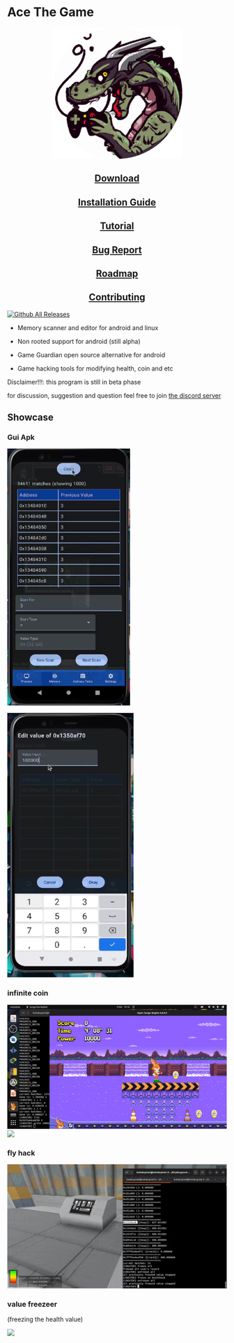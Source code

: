 # Ace The Game


<div align="center">
  <img width="300" height="300" src="./assets/icon.png">

  <h2><a href="https://github.com/KuhakuPixel/AceTheGame/releases/latest"> Download </a></h2>

  <h2><a href="./installation_guide.md"> Installation Guide </a></h2>

  <h2><a href="./tutorial.md"> Tutorial </a></h2>

  <h2><a href="https://github.com/KuhakuPixel/AceTheGame/issues"> Bug Report </a></h2>

  <h2><a href="https://github.com/KuhakuPixel/AceTheGame/releases/latest"> Roadmap </a></h2>
  <h2><a href="./contributing.md"> Contributing  </a></h2>

</div>

[![Github All Releases](https://img.shields.io/github/downloads/KuhakuPixel/AceTheGame/total.svg)]()

- Memory scanner and editor for 
  android and linux

- Non rooted support for android (still alpha)

- Game Guardian open source alternative for android

- Game hacking tools for modifying health, coin and etc
  
Disclaimer!!!: this program is still in beta phase 

for discussion, suggestion and question
feel free to join [the discord server](https://discord.gg/8fJh9tPVXb)

## Showcase
### Gui Apk
![](./assets/showcase/ATG_1.png)



![](./assets/showcase/ATG_2.png)

### infinite coin 

![](./assets/showcase/inf_coin.gif)
![](./assets/showcase/inf_coin2.gif)

### fly hack

![](./assets/showcase/flyhack.gif)

### value freezeer
(freezing the health value)

![](./assets/showcase/freezed_health.gif)

